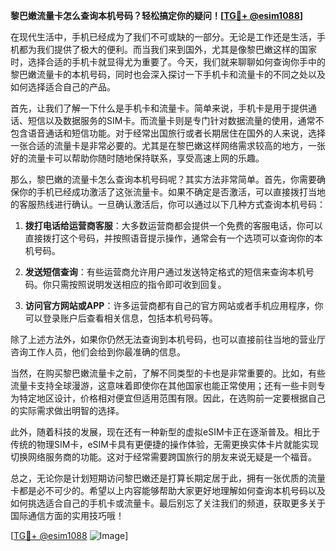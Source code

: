 **黎巴嫩流量卡怎么查询本机号码？轻松搞定你的疑问！[[TG💪+ @esim1088](https://t.me/s/esim1088)]**

在现代生活中，手机已经成为了我们不可或缺的一部分。无论是工作还是生活，手机都为我们提供了极大的便利。而当我们来到国外，尤其是像黎巴嫩这样的国家时，选择合适的手机卡就显得尤为重要了。今天，我们就来聊聊如何查询你手中的黎巴嫩流量卡的本机号码，同时也会深入探讨一下手机卡和流量卡的不同之处以及如何选择适合自己的产品。

首先，让我们了解一下什么是手机卡和流量卡。简单来说，手机卡是用于提供通话、短信以及数据服务的SIM卡。而流量卡则是专门针对数据流量的使用，通常不包含语音通话和短信功能。对于经常出国旅行或者长期居住在国外的人来说，选择一张合适的流量卡是非常必要的。尤其是在黎巴嫩这样网络需求较高的地方，一张好的流量卡可以帮助你随时随地保持联系，享受高速上网的乐趣。

那么，黎巴嫩的流量卡怎么查询本机号码呢？其实方法非常简单。首先，你需要确保你的手机已经成功激活了这张流量卡。如果不确定是否激活，可以直接拨打当地的客服热线进行确认。一旦确认激活后，你可以通过以下几种方式查询本机号码：

1. **拨打电话给运营商客服**：大多数运营商都会提供一个免费的客服电话，你可以直接拨打这个号码，并按照语音提示操作，通常会有一个选项可以查询你的本机号码。
   
2. **发送短信查询**：有些运营商允许用户通过发送特定格式的短信来查询本机号码。你只需按照说明发送相应的指令即可收到回复。

3. **访问官方网站或APP**：许多运营商都有自己的官方网站或者手机应用程序，你可以登录账户后查看相关信息，包括本机号码等。

除了上述方法外，如果你仍然无法查询到本机号码，也可以直接前往当地的营业厅咨询工作人员，他们会给到你最准确的信息。

当然，在购买黎巴嫩流量卡之前，了解不同类型的卡也是非常重要的。比如，有些流量卡支持全球漫游，这意味着即使你在其他国家也能正常使用；还有一些卡则专为特定地区设计，价格相对便宜但适用范围有限。因此，在选购前一定要根据自己的实际需求做出明智的选择。

此外，随着科技的发展，现在还有一种新型的虚拟eSIM卡正在逐渐普及。相比于传统的物理SIM卡，eSIM卡具有更便捷的操作体验，无需更换实体卡片就能实现切换网络服务商的功能。这对于经常需要跨国旅行的朋友来说无疑是一个福音。

总之，无论你是计划短期访问黎巴嫩还是打算长期定居于此，拥有一张优质的流量卡都是必不可少的。希望以上内容能够帮助大家更好地理解如何查询本机号码以及如何挑选适合自己的手机卡或流量卡。最后别忘了关注我们的频道，获取更多关于国际通信方面的实用技巧哦！

[[TG💪+ @esim1088](https://t.me/s/esim1088) ![Image](https://i.postimg.cc/4NQfJmqS/Snipaste-2025-05-13-00-14-12.png)]